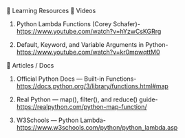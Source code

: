 📘 Learning Resources
🎥 Videos

1. Python Lambda Functions (Corey Schafer)- https://www.youtube.com/watch?v=hYzwCsKGRrg

2. Default, Keyword, and Variable Arguments in Python- https://www.youtube.com/watch?v=kr0mpwqttM0

📖 Articles / Docs

1. Official Python Docs — Built-in Functions- https://docs.python.org/3/library/functions.html#map

2. Real Python — map(), filter(), and reduce() guide- https://realpython.com/python-map-function/

3. W3Schools — Python Lambda- https://www.w3schools.com/python/python_lambda.asp